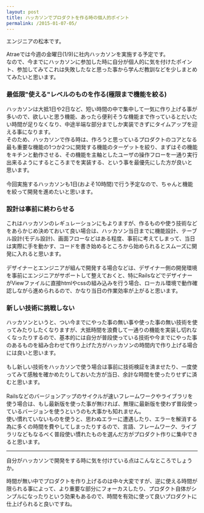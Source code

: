 ```yaml
---
layout: post
title: ハッカソンでプロダクトを作る時の個人的ポイント
permalink: /2015-01-07-05/
---
```


エンジニアの松本です。

Atraeでは今週の金曜日(1/9)に社内ハッカソンを実施する予定です。<br />
なので、今までにハッカソンに参加した時に自分が個人的に気を付けたポイント、参加してみてこれは失敗したなと思った事から学んだ教訓などを少しまとめてみたいと思います。<br />

### 最低限"使える"レベルのものを作る(極限まで機能を絞る)

ハッカソンは大抵1日や2日など、短い時間の中で集中して一気に作り上げる事が多いので、欲しいと思う機能、あったら便利そうな機能まで作っているとだいたい時間が足りなくなり、中途半端な部分までしか実装できずにタイムアップを迎える事になります。<br />
そのため、ハッカソンで作る時は、作ろうと思っているプロダクトのコアとなる最も重要な機能の1つか2つに開発する機能のターゲットを絞り、まずはその機能をキチンと動作させる、その機能を主軸としたユーザの操作フローを一通り実行出来るようにするところまでを実装する、という事を最優先にした方が良いと思います。<br />
<br />
今回実施するハッカソンも1日(およそ10時間)で行う予定なので、ちゃんと機能を絞って開発を進めたいと思います。<br />

### 設計は事前に終わらせる

これはハッカソンのレギュレーションにもよりますが、作るものや使う技術などをあらかじめ決めておいて良い場合は、ハッカソン当日までに機能設計、テーブル設計(モデル設計)、画面フローなどはある程度、事前に考えてしまって、当日は実際に手を動かす、コードを書き始めるところから始められるとスムーズに開発に入れると思います。<br />
<br />
デザイナーとエンジニアが組んで開発する場合などは、デザイナー側の開発環境を事前にエンジニアがサポートして整えておくと、特にRailsなどでデザイナーがViewファイルに直接htmlやcssの組み込みを行う場合、ローカル環境で動作確認しながら進められるので、かなり当日の作業効率が上がると思います。<br />

### 新しい技術に挑戦しない

ハッカソンというと、つい今までにやった事の無い事や使った事の無い技術を使ってみたりしたくなりますが、大抵時間を浪費して一通りの機能を実装し切れなくなったりするので、基本的には自分が普段使っている技術や今までにやった事のあるものを組み合わせて作り上げた方がハッカソンの時間内で作り上げる場合には良いと思います。<br />
<br />
もし新しい技術をハッカソンで使う場合は事前に技術検証を済ませたり、一度使ってみて感触を確かめたりしておいた方が当日、余計な時間を使ったりせずに済むと思います。<br />
<br />
Railsなどのバージョンアップのサイクルが速いフレームワークやライブラリを使う場合は、もし最新版を使った事が無ければ、無理に最新版を使わず普段使っているバージョンを使うというのも大事かも知れません。<br />
使い慣れていないものを使うと、思わぬエラーに遭遇したり、エラーを解消する為に多くの時間を費やしてしまったりするので、言語、フレームワーク、ライブラリなどもなるべく普段使い慣れたものを選んだ方がプロダクト作りに集中できると思います。<br />

---

自分がハッカソンで開発をする時に気を付けている点はこんなところでしょうか。

時間が無い中でプロダクトを作り上げるのは中々大変ですが、逆に使える時間が限られる事によって、より重要な部分にフォーカスしたり、プロダクト自体がシンプルになったりという効果もあるので、時間を有効に使って良いプロダクトに仕上げられると良いですね。

